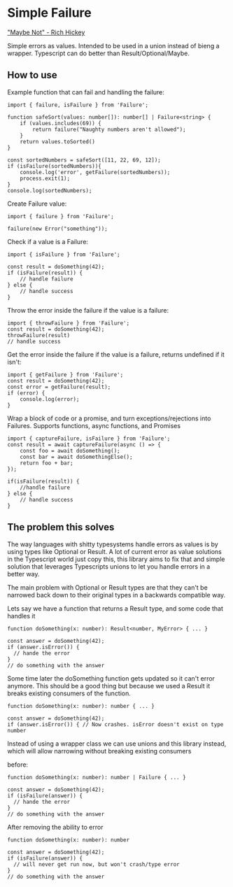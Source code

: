 # Simple Failure

["Maybe Not" - Rich Hickey](https://www.youtube.com/watch?v=YR5WdGrpoug)

Simple errors as values. Intended to be used in a union instead of bieng a wrapper. Typescript can do better than Result/Optional/Maybe.

## How to use

Example function that can fail and handling the failure:

```
import { failure, isFailure } from 'Failure';

function safeSort(values: number[]): number[] | Failure<string> {
    if (values.includes(69)) {
        return failure("Naughty numbers aren't allowed");
    }
    return values.toSorted()
}

const sortedNumbers = safeSort([11, 22, 69, 12]);
if (isFailure(sortedNumbers)){
    console.log('error', getFailure(sortedNumbers));
    process.exit(1);
}
console.log(sortedNumbers);
```

Create Failure value:

```
import { failure } from 'Failure';

failure(new Error("something"));

```

Check if a value is a Failure:

```
import { isFailure } from 'Failure';

const result = doSomething(42);
if (isFailure(result)) {
    // handle failure
} else {
    // handle success
}

```

Throw the error inside the failure if the value is a failure:

```
import { throwFailure } from 'Failure';
const result = doSomething(42);
throwFailure(result)
// handle success
```

Get the error inside the failure if the value is a failure, returns undefined if it isn't:

```
import { getFailure } from 'Failure';
const result = doSomething(42);
const error = getFailure(result);
if (error) {
    console.log(error);
}
```

Wrap a block of code or a promise, and turn exceptions/rejections into Failures. Supports functions, async functions, and Promises

```
import { captureFailure, isFailure } from 'Failure';
const result = await captureFailure(async () => {
    const foo = await doSomething();
    const bar = await doSomethingElse();
    return foo + bar;
});

if(isFailure(result)) {
    //handle failure
} else {
    // handle success
}
```

## The problem this solves

The way languages with shitty typesystems handle errors as values is by using types like Optional or Result. A lot of current error as value solutions in the Typescript world just copy this, this library aims to fix that and simple solution that leverages Typescripts unions to let you handle errors in a better way.

The main problem with Optional or Result types are that they can't be narrowed back down to their original types in a backwards compatible way.

Lets say we have a function that returns a Result type, and some code that handles it

```
function doSomething(x: number): Result<number, MyError> { ... }

const answer = doSomething(42);
if (answer.isError()) {
  // hande the error
}
// do something with the answer
```

Some time later the doSomething function gets updated so it can't error anymore. This should be a good thing but because we used a Result it breaks existing consumers of the function.

```
function doSomething(x: number): number { ... }

const answer = doSomething(42);
if (answer.isError()) { // Now crashes. isError doesn't exist on type number

```

Instead of using a wrapper class we can use unions and this library instead, which will allow narrowing without breaking existing consumers

before:

```
function doSomething(x: number): number | Failure { ... }

const answer = doSomething(42);
if (isFailure(answer)) {
  // hande the error
}
// do something with the answer
```

After removing the ability to error

```
function doSomething(x: number): number

const answer = doSomething(42);
if (isFailure(answer)) {
  // will never get run now, but won't crash/type error
}
// do something with the answer
```
